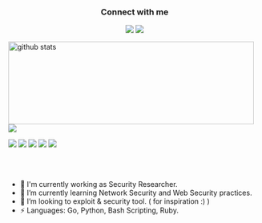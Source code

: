 <h3 align="center">Connect with me</h3>
<p align="center">
  <a href= "https://www.linkedin.com/in/bora-dogru-505/"><img src="https://img.icons8.com/dusk/48/000000/linkedin.png"/></a>
  <a href= "https://instagram.com/4rch1337/"><img src="https://img.icons8.com/dusk/48/000000/instagram.png"/></a>
</p>

<p>
  <img align="left" width="490" height="165" src="https://github-readme-stats.vercel.app/api/?username=arch1337&show_icons=true&title_color=fffffff&icon_color=000000&text_color=000000" alt="github stats"/>
  <a href="https://github.com/anuraghazra/github-readme-stats">
    <img align="center" src="https://github-readme-stats.anuraghazra1.vercel.app/api/top-langs/?username=arch1337" />
  </a>
  <p>
    <img src="https://views.whatilearened.today/views/github/arch1337/views.svg"/>
    <a href="https://github.com/arch1337?tab=followers"><img src="https://img.shields.io/github/followers/arch1337?color=%234CC61E&label=GitHub%20Followers%20%3A"/></a>
    <a href="https://github.com/arch1337?tab=repositories"><img src="https://badges.frapsoft.com/os/v2/open-source.svg?v=103"/></a>
    <a href="https://github.com/Naereen/badges"><img src="https://img.shields.io/badge/badges-awesome-green.svg"/></a>
    <a href="https://archlinux.org/"><img src="https://img.shields.io/badge/arch-linux"/></a>
  </p>
</p>
<br/><br/>

<!--
**arch1337/arch1337h** is a ✨ _special_ ✨ repository because its `README.md` (this file) appears on your GitHub profile.
-->

- 🔭 I'm currently working as Security Researcher.
- 🌱 I’m currently learning Network Security and Web Security practices.
- 👯 I’m looking to exploit & security tool. ( for inspiration :) )
- ⚡ Languages: Go, Python, Bash Scripting, Ruby.
